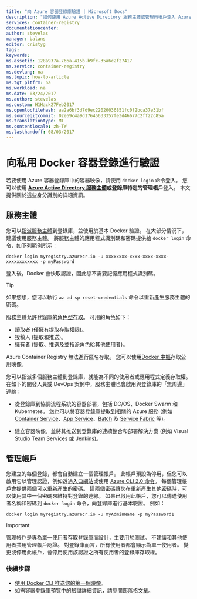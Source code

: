 ```yaml
---
title: "向 Azure 容器登錄庫驗證 | Microsoft Docs"
description: "如何使用 Azure Active Directory 服務主體或管理員帳戶登入 Azure 容器登錄庫"
services: container-registry
documentationcenter: 
author: stevelas
manager: balans
editor: cristyg
tags: 
keywords: 
ms.assetid: 128a937a-766a-415b-b9fc-35a6c2f27417
ms.service: container-registry
ms.devlang: na
ms.topic: how-to-article
ms.tgt_pltfrm: na
ms.workload: na
ms.date: 03/24/2017
ms.author: stevelas
ms.custom: H1Hack27Feb2017
ms.openlocfilehash: aa2a6bf3d7d9ec22020036851fc0f2bca37e31bf
ms.sourcegitcommit: 02e69c4a9d17645633357fe3d46677c2ff22c85a
ms.translationtype: MT
ms.contentlocale: zh-TW
ms.lasthandoff: 08/03/2017
---
```

# <a name="authenticate-with-a-private-docker-container-registry"></a>向私用 Docker 容器登錄進行驗證
若要使用 Azure 容器登錄庫中的容器映像，請使用 `docker login` 命令登入。 您可以使用 **[Azure Active Directory 服務主體](../active-directory/active-directory-application-objects.md)**或登錄庫特定的**管理帳戶**登入。 本文提供關於這些身分識別的詳細資訊。



## <a name="service-principal"></a>服務主體

您可以[指派服務主體](container-registry-get-started-azure-cli.md#assign-a-service-principal)到登錄庫，並使用於基本 Docker 驗證。 在大部分情況下，建議使用服務主體。 將服務主體的應用程式識別碼和密碼提供給 `docker login` 命令，如下列範例所示︰

```
docker login myregistry.azurecr.io -u xxxxxxxx-xxxx-xxxx-xxxx-xxxxxxxxxxxx -p myPassword
```

登入後，Docker 會快取認證，因此您不需要記憶應用程式識別碼。

> [!TIP]
> 如果您想，您可以執行 `az ad sp reset-credentials` 命令以重新產生服務主體的密碼。
>


服務主體允許登錄庫的[角色型存取](../active-directory/role-based-access-control-configure.md)。 可用的角色如下：
  * 讀取者 (僅擁有提取存取權限)。
  * 投稿人 (提取和推送)。
  * 擁有者 (提取、推送及並指派角色給其他使用者)。

Azure Container Registry 無法進行匿名存取。 您可以使用[Docker 中樞](https://docs.docker.com/docker-hub/)存取公用映像。

您可以指派多個服務主體到登錄庫，就能為不同的使用者或應用程式定義存取權。 在如下的開發人員或 DevOps 案例中，服務主體也會啟用與登錄庫的「無周邊」連線：

  * 從登錄庫到協調流程系統的容器部署，包括 DC/OS、Docker Swarm 和 Kubernetes。 您也可以將容器登錄庫提取到相關的 Azure 服務 (例如 [Container Service](../container-service/index.yml)、[App Service](../app-service/index.md)、[Batch](../batch/index.md) 及 [Service Fabric](/azure/service-fabric/) 等)。

  * 建立容器映像，並將其推送到登錄庫的連續整合和部署解決方案 (例如 Visual Studio Team Services 或 Jenkins)。





## <a name="admin-account"></a>管理帳戶
您建立的每個登錄，都會自動建立一個管理帳戶。 此帳戶預設為停用，但您可以啟用它以管理認證，例如透過[入口網站](container-registry-get-started-portal.md#manage-registry-settings)或使用 [Azure CLI 2.0 命令](container-registry-get-started-azure-cli.md#manage-admin-credentials)。 每個管理帳戶會提供兩個可以重新產生的密碼。 這兩個密碼讓您在重新產生其他密碼時，可以使用其中一個密碼來維持對登錄的連線。 如果已啟用此帳戶，您可以傳送使用者名稱和密碼到 `docker login` 命令，向登錄庫進行基本驗證。 例如：

```
docker login myregistry.azurecr.io -u myAdminName -p myPassword1
```

> [!IMPORTANT]
> 管理帳戶是專為單一使用者存取登錄庫而設計，主要用於測試。 不建議和其他使用者共用管理帳戶認證。 對登錄庫而言，所有使用者都會顯示為單一使用者。 變更或停用此帳戶，會停用使用該認證之所有使用者的登錄庫存取權。
>


### <a name="next-steps"></a>後續步驟
* [使用 Docker CLI 推送您的第一個映像](container-registry-get-started-docker-cli.md)。
* 如需容器登錄庫預覽中的驗證詳細資訊，請參閱[部落格文章](https://blogs.msdn.microsoft.com/stevelasker/2016/11/17/azure-container-registry-user-accounts/)。
